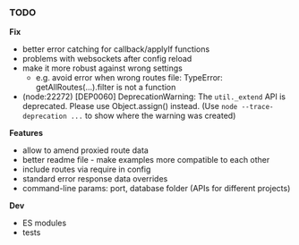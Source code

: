 ### TODO

**Fix**

- better error catching for callback/applyIf functions
- problems with websockets after config reload
- make it more robust against wrong settings
  - e.g. avoid error when wrong routes file: TypeError: getAllRoutes(...).filter is not a function
- (node:22272) [DEP0060] DeprecationWarning: The `util._extend` API is deprecated. Please use Object.assign() instead.
  (Use `node --trace-deprecation ...` to show where the warning was created)

**Features**

- allow to amend proxied route data
- better readme file - make examples more compatible to each other
- include routes via require in config
- standard error response data overrides
- command-line params: port, database folder (APIs for different projects)

**Dev**

- ES modules
- tests
